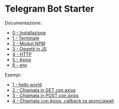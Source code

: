 # Telegram Bot Starter

Documentazione:

- [0 - Installazione](./docs/0_installazione.md)
- [1 - Terminale](./docs/1_terminale.md)
- [2 - Moduli NPM](./docs/2_modulo_npm.md)
- [3 - Oggetti in JS](./docs/3_oggetti.md)
- [4 - HTTP](./docs/4_http.md)
- [5 - Axios](./docs/5_axios.md)
- [6 - env](./docs/6_env.md)

Esempi:

- [1 - hello world](./examples/1_hello_world.js)
- [2 - Chiamata in GET con axios](./examples/2_axios_get.js)
- [3 - Chiamata in POST con axios](./examples/3_axios_post.js)
- [4 - Chiamata con Axios, callback vs async/await](./examples/4_axios_callback_async_await.js)